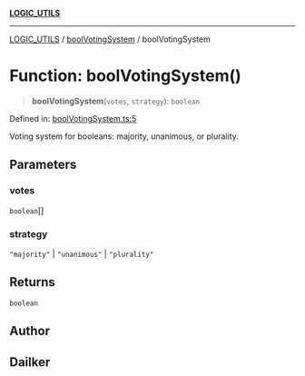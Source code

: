 [**LOGIC_UTILS**](../../README.md)

***

[LOGIC_UTILS](../../README.md) / [boolVotingSystem](../README.md) / boolVotingSystem

# Function: boolVotingSystem()

> **boolVotingSystem**(`votes`, `strategy`): `boolean`

Defined in: [boolVotingSystem.ts:5](https://github.com/dailker/everyutil/blob/8ebd741383aff061deffff96bf58a9059d1b9944/src/logic/boolVotingSystem.ts#L5)

Voting system for booleans: majority, unanimous, or plurality.

## Parameters

### votes

`boolean`[]

### strategy

`"majority"` | `"unanimous"` | `"plurality"`

## Returns

`boolean`

## Author

## Dailker
